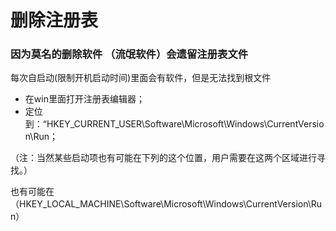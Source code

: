 # 删除注册表

### 因为莫名的删除软件 （流氓软件）会遗留注册表文件 
每次自启动(限制开机启动时间)里面会有软件，但是无法找到根文件
- 在win里面打开注册表编辑器；
-  定位到：“HKEY_CURRENT_USER\Software\Microsoft\Windows\CurrentVersion\Run；

 （注：当然某些启动项也有可能在下列的这个位置，用户需要在这两个区域进行寻找。）

也有可能在（HKEY_LOCAL_MACHINE\Software\Microsoft\Windows\CurrentVersion\Run）

　　

